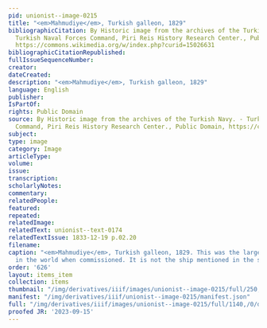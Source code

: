 ```yaml
---
pid: unionist--image-0215
title: "<em>Mahmudiye</em>, Turkish galleon, 1829"
bibliographicCitation: By Historic image from the archives of the Turkish Navy. -
  Turkish Naval Forces Command, Piri Reis History Research Center., Public Domain,
  https://commons.wikimedia.org/w/index.php?curid=15026631
bibliographicCitationRepublished: 
fullIssueSequenceNumber: 
creator: 
dateCreated: 
description: "<em>Mahmudiye</em>, Turkish galleon, 1829"
language: English
publisher: 
IsPartOf: 
rights: Public Domain
source: By Historic image from the archives of the Turkish Navy. - Turkish Naval Forces
  Command, Piri Reis History Research Center., Public Domain, https://commons.wikimedia.org/w/index.php?curid=15026631
subject: 
type: image
category: Image
articleType: 
volume: 
issue: 
transcription: 
scholarlyNotes: 
commentary: 
relatedPeople: 
featured: 
repeated: 
relatedImage: 
relatedText: unionist--text-0174
relatedTextIssue: 1833-12-19 p.02.20
filename: 
caption: "<em>Mahmudiye</em>, Turkish galleon, 1829. This was the largest galleon
  in the world when commissioned. It is not the ship mentioned in the story."
order: '626'
layout: items_item
collection: items
thumbnail: "/img/derivatives/iiif/images/unionist--image-0215/full/250,/0/default.jpg"
manifest: "/img/derivatives/iiif/unionist--image-0215/manifest.json"
full: "/img/derivatives/iiif/images/unionist--image-0215/full/1140,/0/default.jpg"
proofed JR: '2023-09-15'
---
```

